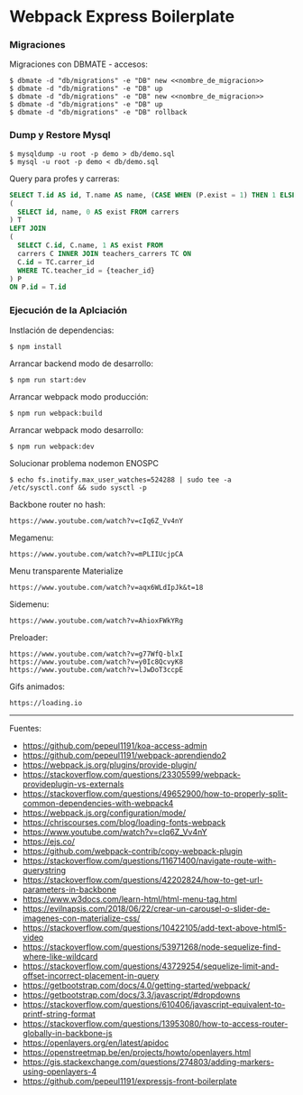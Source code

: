 # Webpack Express Boilerplate

### Migraciones

Migraciones con DBMATE - accesos:

    $ dbmate -d "db/migrations" -e "DB" new <<nombre_de_migracion>>
    $ dbmate -d "db/migrations" -e "DB" up
    $ dbmate -d "db/migrations" -e "DB" new <<nombre_de_migracion>>
    $ dbmate -d "db/migrations" -e "DB" up
    $ dbmate -d "db/migrations" -e "DB" rollback

### Dump y Restore Mysql

    $ mysqldump -u root -p demo > db/demo.sql
    $ mysql -u root -p demo < db/demo.sql

Query para profes y carreras:

```sql
SELECT T.id AS id, T.name AS name, (CASE WHEN (P.exist = 1) THEN 1 ELSE 0 END) AS exist FROM
(
  SELECT id, name, 0 AS exist FROM carrers
) T 
LEFT JOIN 
(
  SELECT C.id, C.name, 1 AS exist FROM 
  carrers C INNER JOIN teachers_carrers TC ON
  C.id = TC.carrer_id
  WHERE TC.teacher_id = {teacher_id}
) P 
ON P.id = T.id
```

### Ejecución de la Aplciación

Instlación de dependencias:

    $ npm install

Arrancar backend modo de desarrollo:

    $ npm run start:dev

Arrancar webpack modo producción:

    $ npm run webpack:build   

Arrancar webpack modo desarrollo:

    $ npm run webpack:dev

Solucionar problema nodemon ENOSPC

    $ echo fs.inotify.max_user_watches=524288 | sudo tee -a /etc/sysctl.conf && sudo sysctl -p

Backbone router no hash:

    https://www.youtube.com/watch?v=cIq6Z_Vv4nY

Megamenu:

    https://www.youtube.com/watch?v=mPLIIUcjpCA

Menu transparente Materialize

    https://www.youtube.com/watch?v=aqx6WLdIpJk&t=18

Sidemenu:

    https://www.youtube.com/watch?v=AhioxFWkYRg

Preloader:

    https://www.youtube.com/watch?v=g77WfQ-blxI
    https://www.youtube.com/watch?v=y0Ic8QcvyK8
    https://www.youtube.com/watch?v=lJwDoT3ccpE

Gifs animados:

    https://loading.io

---

Fuentes:

+ https://github.com/pepeul1191/koa-access-admin
+ https://github.com/pepeul1191/webpack-aprendiendo2
+ https://webpack.js.org/plugins/provide-plugin/
+ https://stackoverflow.com/questions/23305599/webpack-provideplugin-vs-externals
+ https://stackoverflow.com/questions/49652900/how-to-properly-split-common-dependencies-with-webpack4
+ https://webpack.js.org/configuration/mode/
+ https://chriscourses.com/blog/loading-fonts-webpack
+ https://www.youtube.com/watch?v=cIq6Z_Vv4nY
+ https://ejs.co/
+ https://github.com/webpack-contrib/copy-webpack-plugin
+ https://stackoverflow.com/questions/11671400/navigate-route-with-querystring
+ https://stackoverflow.com/questions/42202824/how-to-get-url-parameters-in-backbone
+ https://www.w3docs.com/learn-html/html-menu-tag.html
+ https://evilnapsis.com/2018/06/22/crear-un-carousel-o-slider-de-imagenes-con-materialize-css/
+ https://stackoverflow.com/questions/10422105/add-text-above-html5-video
+ https://stackoverflow.com/questions/53971268/node-sequelize-find-where-like-wildcard
+ https://stackoverflow.com/questions/43729254/sequelize-limit-and-offset-incorrect-placement-in-query
+ https://getbootstrap.com/docs/4.0/getting-started/webpack/
+ https://getbootstrap.com/docs/3.3/javascript/#dropdowns
+ https://stackoverflow.com/questions/610406/javascript-equivalent-to-printf-string-format
+ https://stackoverflow.com/questions/13953080/how-to-access-router-globally-in-backbone-js
+ https://openlayers.org/en/latest/apidoc
+ https://openstreetmap.be/en/projects/howto/openlayers.html
+ https://gis.stackexchange.com/questions/274803/adding-markers-using-openlayers-4
+ https://github.com/pepeul1191/expressjs-front-boilerplate